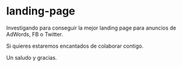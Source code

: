 # landing-page
Investigando para conseguir la mejor landing page para anuncios de AdWords, FB o Twitter. 

Si quieres estaremos encantados de colaborar contigo.

Un saludo y gracias.
